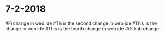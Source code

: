 # 7-2-2018
#Fi change in web ide
#Th is the second change in web ide
#This is the change in web ide
#This is the fourth change in web ide
#Github change
